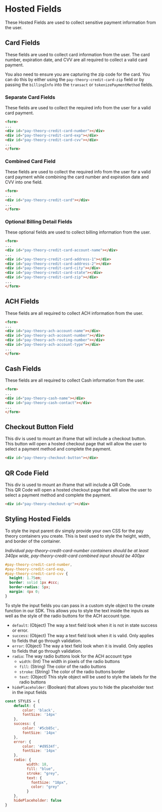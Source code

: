 # Hosted Fields

These Hosted Fields are used to collect sensitive payment information from the user.

## Card Fields

These fields are used to collect card information from the user. The card number, expiration date, and CVV are all required to collect a valid card payment.

You also need to ensure you are capturing the zip code for the card. You can do this by either using the `pay-theory-credit-card-zip` field or by passing the `billingInfo` into the `transact` or `tokenizePaymentMethod` fields.

### Separate Card Fields

These fields are used to collect the required info from the user for a valid card payment.

```html
<form>
...
<div id="pay-theory-credit-card-number"></div>
<div id="pay-theory-credit-card-exp"></div>
<div id="pay-theory-credit-card-cvv"></div>
...
</form>
```

### Combined Card Field

These fields are used to collect the required info from the user for a valid card payment while combining the card number and expiration date and CVV into one field.

```html
<form>
...
<div id="pay-theory-credit-card"></div>
...
</form>
```

### Optional Billing Detail Fields

These optional fields are used to collect billing information from the user.

```html
<form>
...
<div id="pay-theory-credit-card-account-name"></div>
...
<div id="pay-theory-credit-card-address-1"></div>
<div id="pay-theory-credit-card-address-2"></div>
<div id="pay-theory-credit-card-city"></div>
<div id="pay-theory-credit-card-state"></div>
<div id="pay-theory-credit-card-zip"></div>
...
</form>
```

## ACH Fields

These fields are all required to collect ACH information from the user.

```html
<form>
...
<div id="pay-theory-ach-account-name"></div>
<div id="pay-theory-ach-account-number"></div>
<div id="pay-theory-ach-routing-number"></div>
<div id="pay-theory-ach-account-type"></div>
...
</form>
```

## Cash Fields

These fields are all required to collect Cash information from the user.

```html
<form>
...
<div id="pay-theory-cash-name"></div>
<div id="pay-theory-cash-contact"></div>
...
</form>
```

## Checkout Button Field

This div is used to mount an iframe that will include a checkout button.  
This button will open a hosted checkout page that will allow the user to select a payment method and complete the payment.

```html
<div id="pay-theory-checkout-button"></div>
```


## QR Code Field

This div is used to mount an iframe that will include a QR Code.  
This QR Code will open a hosted checkout page that will allow the user to select a payment method and complete the payment.

```html
<div id="pay-theory-checkout-qr"></div>
```

[//]: # (## Card Present Field)

[//]: # ()
[//]: # (This div is used to mount an iframe that will allow the SDK to communicate to Pay Theory.)

[//]: # ()
[//]: # (This div is required for card present to work but is not shown and is set to `display: none` by default.)

[//]: # ()
[//]: # (```html)

[//]: # (<form>)

[//]: # (...)

[//]: # (<div id="pay-theory-card-present"></div>)

[//]: # (...)

[//]: # (</form>)

[//]: # (```)


## Styling Hosted Fields

To style the input parent div simply provide your own CSS for the pay theory containers you create. This is best used to style the height, width, and border of the container.

*Individual pay-theory-credit-card-number containers should be at least 340px wide, pay-theory-credit-card combined input should be 400px*

```css
#pay-theory-credit-card-number,
#pay-theory-credit-card-exp,
#pay-theory-credit-card-cvv {
  height: 1.75em;
  border: solid 1px #ccc;
  border-radius: 5px;
  margin: 4px 0;
}
```

To style the input fields you can pass in a custom style object to the create function in our SDK. This allows you to style the text inside the inputs as well as the style of the radio buttons for the ACH account type.

- `default`: (Object) The way a text field look when it is not in state success or error.
- `success`: (Object) The way a text field look when it is valid. Only applies to fields that go through validation.
- `error`: (Object) The way a text field look when it is invalid. Only applies to fields that go through validation.
- `radio`: The way radio buttons look for the ACH account type
    - `width`: (Int) The width in pixels of the radio buttons
    - `fill`: (String) The color of the radio buttons
    - `stroke`: (String) The color of the radio buttons border
    - `text`: (Object) This style object will be used to style the labels for the radio buttons
- `hidePlaceholder`: (Boolean) that allows you to hide the placeholder text in the input fields


```javascript
const STYLES = {
    default: {
        color: 'black',
        fontSize: '14px'
    },
    success: {
        color: '#5cb85c',
        fontSize: '14px'
    },
    error: {
        color: '#d9534f',
        fontSize: '14px'
    },
    radio: {
          width: 18,
          fill: "blue",
          stroke: "grey",
          text: {
            fontSize: "18px",
            color: "grey"
          }
    },
    hidePlaceholder: false
}
```
